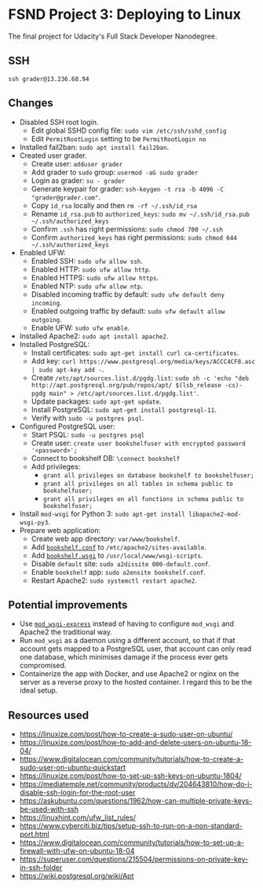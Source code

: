 # FSND Project 3: Deploying to Linux

The final project for Udacity's Full Stack Developer Nanodegree.

## SSH

`ssh grader@13.236.68.94`

## Changes

* Disabled SSH root login.
  * Edit global SSHD config file: `sudo vim /etc/ssh/sshd_config`
  * Edit `PermitRootLogin` setting to be `PermitRootLogin no`
* Installed fail2ban: `sudo apt install fail2ban`.
* Created user grader. 
  * Create user: `adduser grader`
  * Add grader to `sudo` group: `usermod -aG sudo grader`
  * Login as grader: `su - grader`
  * Generate keypair for grader: `ssh-keygen -t rsa -b 4096 -C "grader@grader.com"`.
  * Copy `id_rsa` locally and then `rm -rf ~/.ssh/id_rsa`
  * Rename `id_rsa.pub` to `authorized_keys`: `sudo mv ~/.ssh/id_rsa.pub ~/.ssh/authorized_keys`
  * Confirm `.ssh` has right permissions: `sudo chmod 700 ~/.ssh`
  * Confirm `authorized_keys` has right permissions: `sudo chmod 644 ~/.ssh/authorized_keys`
* Enabled UFW:
  * Enabled SSH: `sudo ufw allow ssh`.
  * Enabled HTTP: `sudo ufw allow http`.
  * Enabled HTTPS: `sudo ufw allow https`.
  * Enabled NTP: `sudo ufw allow ntp`.
  * Disabled incoming traffic by default: `sudo ufw default deny incoming`.
  * Enabled outgoing traffic by default: `sudo ufw default allow outgoing`.
  * Enable UFW: `sudo ufw enable`.
* Installed Apache2: `sudo apt install apache2`.
* Installed PostgreSQL:
  * Install certificates: `sudo apt-get install curl ca-certificates`.
  * Add key: `curl https://www.postgresql.org/media/keys/ACCC4CF8.asc | sudo apt-key add -`.
  * Create `/etc/apt/sources.list.d/pgdg.list`: `sudo sh -c 'echo "deb http://apt.postgresql.org/pub/repos/apt/ $(lsb_release -cs)-pgdg main" > /etc/apt/sources.list.d/pgdg.list'`.
  * Update packages: `sudo apt-get update`.
  * Install PostgreSQL: `sudo apt-get install postgresql-11`.
  * Verify with `sudo -u postgres psql`.
* Configured PostgreSQL user:
  * Start PSQL: `sudo -u postgres psql`
  * Create user: `create user bookshelfuser with encrypted password '<password>';`
  * Connect to bookshelf DB: `\connect bookshelf`
  * Add privileges:
    * `grant all privileges on database bookshelf to bookshelfuser;`
    * `grant all privileges on all tables in schema public to bookshelfuser;`
    * `grant all privileges on all functions in schema public to bookshelfuser;`
* Install `mod-wsgi` for Python 3: `sudo apt-get install libapache2-mod-wsgi-py3`.
* Prepare web application:
  * Create web app directory: `var/www/bookshelf`.
  * Add [`bookshelf.conf`](https://github.com/yottaawesome/fsnd-project-3/blob/master/src/apache-wsgi/bookshelf.conf) to `/etc/apache2/sites-available`.
  * Add [`bookshelf.wsgi`](https://github.com/yottaawesome/fsnd-project-3/blob/master/src/apache-wsgi/bookshelf.wsgi) to `/usr/local/www/wsgi-scripts`.
  * Disable `default` site: `sudo a2dissite 000-default.conf`.
  * Enable `bookshelf` app: `sudo a2ensite bookshelf.conf`.
  * Restart Apache2: `sudo systemctl restart apache2`.
  
## Potential improvements

* Use [`mod_wsgi-express`](https://pypi.org/project/mod_wsgi/) instead of having to configure `mod_wsgi` and Apache2 the traditional way.
* Run `mod_wsgi` as a daemon using a different account, so that if that account gets mapped to a PostgreSQL user, that account can only read one database, which minimises damage if the process ever gets compromised.
* Containerize the app with Docker, and use Apache2 or nginx on the server as a reverse proxy to the hosted container. I regard this to be the ideal setup.

## Resources used

* https://linuxize.com/post/how-to-create-a-sudo-user-on-ubuntu/
* https://linuxize.com/post/how-to-add-and-delete-users-on-ubuntu-18-04/
* https://www.digitalocean.com/community/tutorials/how-to-create-a-sudo-user-on-ubuntu-quickstart
* https://linuxize.com/post/how-to-set-up-ssh-keys-on-ubuntu-1804/
* https://mediatemple.net/community/products/dv/204643810/how-do-i-disable-ssh-login-for-the-root-user
* https://askubuntu.com/questions/1962/how-can-multiple-private-keys-be-used-with-ssh
* https://linuxhint.com/ufw_list_rules/
* https://www.cyberciti.biz/tips/setup-ssh-to-run-on-a-non-standard-port.html
* https://www.digitalocean.com/community/tutorials/how-to-set-up-a-firewall-with-ufw-on-ubuntu-18-04
* https://superuser.com/questions/215504/permissions-on-private-key-in-ssh-folder
* https://wiki.postgresql.org/wiki/Apt
